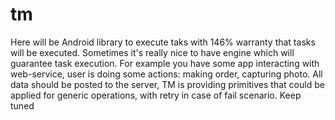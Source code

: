 # tm
Here will be Android library to execute taks with 146% warranty that tasks will be executed.
Sometimes it's really nice to have engine which will guarantee task execution.
For example you have some app interacting with web-service, user is doing some actions: making order, capturing photo. All data should be posted to the server, TM is providing primitives that could be applied for generic operations, with retry in case of fail scenario. Keep tuned
